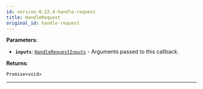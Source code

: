 ```yaml
---
id: version-0.22.4-handle-request
title: HandleRequest
original_id: handle-request
---
```


<a name="handlerequest"></a>

**Parameters**:

-   **`inputs`**: [`HandleRequestInputs`](../typedefs/handle-request-inputs) - Arguments passed to this callback.

**Returns**:

`Promise<void>`

---
